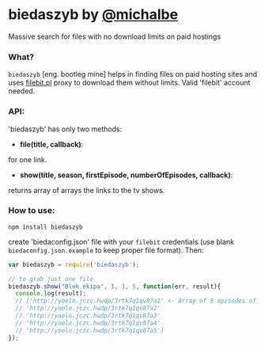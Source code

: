 # biedaszyb by [@michalbe](http://github.com/michalbe) #
Massive search for files with no download limits on paid hostings


### What? ###
`biedaszyb` [eng. bootleg mine] helps in finding files on paid hosting sites and uses [filebit.pl](http://filebit.pl) proxy to download them without limits. Valid 'filebit' account needed.

### API: ###

'biedaszyb' has only two methods:

* __file(title, callback)__:

for one link.

* __show(title, season, firstEpisode, numberOfEpisodes, callback)__:

returns array of arrays the links to the tv shows.

### How to use: ###
```
npm install biedaszyb
```
create 'biedaconfig.json' file with your `filebit` credentials (use blank `biedaconfig.json.example` to keep proper file format).
Then:
```javascript
var biedaszyb = require('biedaszyb');

// to grab just one file
biedaszyb.show("Blok ekipa", 1, 1, 5, function(err, result){
  console.log(result);
  // ['http://yoelo.jczc.hwdp/3rtk7q1qv87a1' <- Array of 5 episodes of 1st season of 'Blok Ekipa' that can be downloaded without any limits
  // 'http://yoelo.jczc.hwdp/3rtk7q1qv87a2'
  // 'http://yoelo.jczc.hwdp/3rtk7q1qv87a3'
  // 'http://yoelo.jczc.hwdp/3rtk7q1qv87a4'
  // 'http://yoelo.jczc.hwdp/3rtk7q1qv87a5']
});
